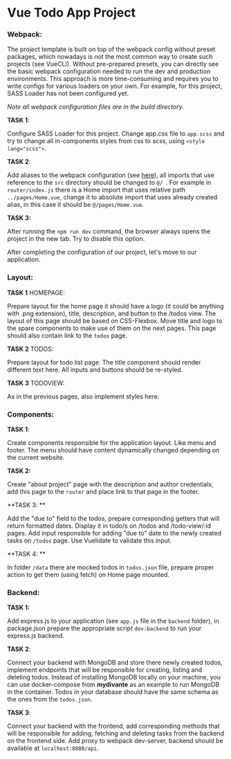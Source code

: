 # Vue Todo App Project



### Webpack:

The project template is built on top of the webpack config without preset packages, which nowadays is not the most common way to create such projects (see VueCLI). Without pre-prepared presets, you can directly see the basic webpack configuration needed to run the dev and production environments. This approach is more time-consuming and requires you to write configs for various loaders on your own. For example, for this project, SASS Loader has not been configured yet.

*Note all webpack configuration files are in the build directory.*

**TASK 1**:  

Configure SASS Loader for this project. Change app.css file to `app.scss` and try to change all in-components styles from css to scss, using `<style lang="scss">`.

**TASK 2**:  

Add aliases to the webpack configuration (see [here](https://dev.to/alansolitar/webpack-aliases-in-vue-js-41hp)), all imports that use reference to the `src` directory should be changed to `@/ `. For example in `router/index.js` there is a Home import that uses relative path `../pages/Home.vue`, change it to absolute import that uses already created alias, in this case it should be `@/pages/Home.vue`.

**TASK 3:**  

After running the `npm run dev` command, the browser always opens the project in the new tab. Try to disable this option.


After completing the configuration of our project, let's move to our application.

### Layout:

**TASK 1** HOMEPAGE:  

Prepare layout for the home page it should have a logo (it could be anything with .png extension), title, description, and button to the /todos view. The layout of this page should be based on CSS-Flexbox. Move title and logo to the spare components to make use of them on the next pages. This page should also contain link to the `todos` page.

**TASK 2** TODOS:  

Prepare layout for todo list page. The title component should render different text here. All inputs and buttons should be re-styled.

**TASK 3** TODOVIEW:  

As in the previous pages, also implement styles here.

### Components:

**TASK 1**:  

Create components responsible for the application layout. Like menu and footer. The menu should have content dynamically changed depending on the current website.

**TASK 2:**

Create "about project" page with the description and author credentials, add this page to the `router` and place link to that page in the footer.

**TASK 3: ** 

Add the "due to" field to the todos, prepare corresponding getters that will return formatted dates. Display it in todo/s on /todos and /todo-view/:id pages. Add input responsible for adding "due to" date to the newly created tasks on `/todos` page. Use Vuelidate to validate this input.

**TASK 4: ** 

In folder `/data` there are mocked todos in `todos.json` file, prepare proper action to get them (using fetch) on Home page mounted.

### Backend:

**TASK 1:**  

Add express.js to your application (see `app.js` file in the `backend` folder), in package.json prepare the appropriate script `dev:backend` to run your express.js backend.

**TASK 2**:  

Connect your backend with MongoDB and store there newly created todos, implement endpoints that will be responsible for creating, listing and deleting todos. Instead of installing MongoDB locally on your machine, you can use docker-compose from **mydivante** as an example to run MongoDB in the container. Todos in your database should have the same schema as the ones from the `todos.json`.

**TASK 3**:  

Connect your backend with the frontend, add corresponding methods that will be responsible for adding, fetching and deleting tasks from the backend on the frontend side. Add proxy to webpack dev-server, backend should be available at `localhost:8080/api`.


